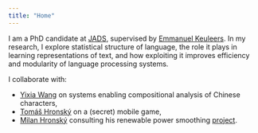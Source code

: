 ```yaml
---
title: "Home"
---
```


I am a PhD candidate at [JADS](https://www.jads.nl), supervised by [Emmanuel Keuleers](https://www.tilburguniversity.edu/staff/e-a-keuleers).
In my research, I explore statistical structure of language, the role it plays in learning representations of text, and how exploiting it improves efficiency and modularity of language processing systems.

I collaborate with:
- [Yixia Wang](https://www.tilburguniversity.edu/staff/y-wang_1) on systems enabling compositional analysis of Chinese characters,
- [Tomáš Hronský](https://www.instagram.com/tomaas_hronsky/) on a (secret) mobile game,
- [Milan Hronský](https://mhrons.github.io) consulting his renewable power smoothing [project](https://mhrons.github.io/). 
